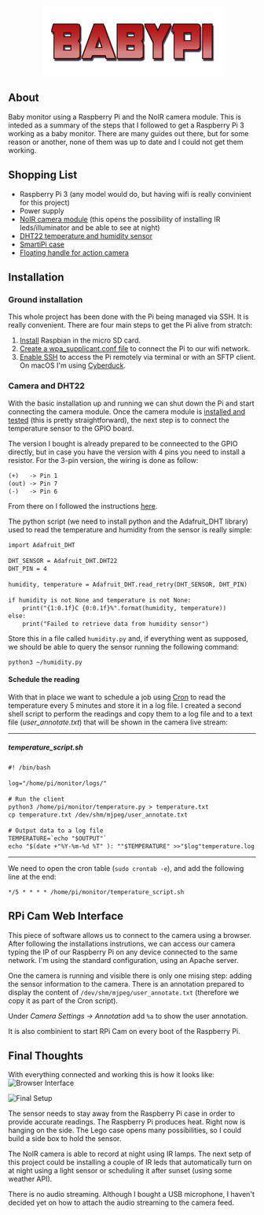 <p align=center>
  <img width="365" height="141" src="logo.png">
</p>

## About
Baby monitor using a Raspberry Pi and the NoIR camera module.
This is inteded as a summary of the steps that I followed to get a Raspberry Pi 3 working as a baby monitor. There are many guides out there, but for some reason or another, none of them was up to date and I could not get them working.

## Shopping List
- Raspberry Pi 3 (any model would do, but having wifi is really convinient for this project)
- Power supply
- [NoIR camera module](https://shop.pimoroni.com/products/raspberry-pi-camera-module-v2-1-with-mount?variant=19833929799) (this opens the possibility of installing IR leds/illuminator and be able to see at night)
- [DHT22 temperature and humidity sensor](https://www.ebay.de/itm/AM2302-DHT22-Digital-Temperatur-und-Feuchtigkeits-Sensor-Modul-SE08004/271574585686)
- [SmartiPi case](https://shop.pimoroni.com/products/smartipi-case-for-raspberry-pi)
- [Floating handle for action camera](https://www.ebay.de/itm/Water-Floating-Diving-Buoyancy-Selfie-Stick-Handle-Accessories-For-Gopro-gib/184044745464)

## Installation
### Ground installation
This whole project has been done with the Pi being managed via SSH. It is really convenient. There are four main steps to get the Pi alive from stratch:

 1. [Install](https://www.raspberrypi.org/documentation/installation/installing-images/) Raspbian in the micro SD card.
 2. [Create a wpa_supplicant.conf file](https://www.raspberrypi-spy.co.uk/2017/04/manually-setting-up-pi-wifi-using-wpa_supplicant-conf/) to connect the Pi to our wifi network.
 3. [Enable SSH](https://www.raspberrypi.org/documentation/remote-access/ssh/) to access the Pi remotely via terminal or with an SFTP client. On macOS I'm using [Cyberduck](https://cyberduck.io).

### Camera and DHT22
With the basic installation up and running we can shut down the Pi and start connecting the camera module. Once the camera module is [installed and tested](https://thepihut.com/blogs/raspberry-pi-tutorials/16021420-how-to-install-use-the-raspberry-pi-camera) (this is pretty straightforward), the next step is to connect the temperature sensor to the GPIO board. 

The version I bought is already prepared to be conneected to the GPIO directly, but in case you have the version with 4 pins you need to install a resistor. For the 3-pin version, the wiring is done as follow:

    (+)   -> Pin 1
    (out) -> Pin 7
    (-)   -> Pin 6
From there on I followed the instructions [here](https://pimylifeup.com/raspberry-pi-humidity-sensor-dht22/).

The python script (we need to install python and the Adafruit_DHT library) used to read the temperature and humidity from the sensor is really simple:

    import Adafruit_DHT

    DHT_SENSOR = Adafruit_DHT.DHT22
    DHT_PIN = 4

    humidity, temperature = Adafruit_DHT.read_retry(DHT_SENSOR, DHT_PIN)
    
    if humidity is not None and temperature is not None:
        print("{1:0.1f}C {0:0.1f}%".format(humidity, temperature))
    else:
        print("Failed to retrieve data from humidity sensor")

Store this in a file called `humidity.py` and, if everything went as supposed, we should be able to query the sensor running the following command:

    python3 ~/humidity.py

#### Schedule the reading 
With that in place we want to schedule a job using [Cron](https://www.raspberrypi.org/documentation/linux/usage/cron.md) to read the temperature every 5 minutes and store it in a log file. I created a second shell script to perform the readings and copy them to a log file and to a text file (*user_annotate.txt*) that will be shown in the camera live stream:


----------


##### temperature_script.sh

    #! /bin/bash
    
    log="/home/pi/monitor/logs/"
    
    # Run the client
    python3 /home/pi/monitor/temperature.py > temperature.txt
    cp temperature.txt /dev/shm/mjpeg/user_annotate.txt
   
    # Output data to a log file
    TEMPERATURE=`echo "$OUTPUT"`    
    echo "$(date +"%Y-%m-%d %T" ): ""$TEMPERATURE" >>"$log"temperature.log


----------


We need to open the cron table (`sudo crontab -e`), and add the following line at the end:

    */5 * * * * /home/pi/monitor/temperature_script.sh


## RPi Cam Web Interface
This piece of software allows us to connect to the camera using a browser. After following the installations instrutions, we can access our camera typing the IP of our Raspberry Pi on any device connected to the same network. I'm using the standard configuration, using an Apache server.

One the camera is running and visible there is only one mising step: adding the sensor information to the camera. There is an annotation prepared to display the content of `/dev/shm/mjpeg/user_annotate.txt` (therefore we copy it as part of the Cron script).

Under *Camera Settings -> Annotation* add `%a` to show the user annotation.

It is also combinient to start RPi Cam on every boot of the Raspberry Pi.

## Final Thoughts
With everything connected and working this is how it looks like:
![Browser Interface](https://imgur.com/ppIBUK5.jpg)

![Final Setup](https://i.imgur.com/gcjroVv.jpg)

The sensor needs to stay away from the Raspberry Pi case in order to provide accurate readings. The Raspberry Pi produces heat. Right now is hanging on the side. The Lego case opens many possibilities, so I could build a side box to hold the sensor.

The NoIR camera is able to record at night using IR lamps. The next setp of this project could be installing a couple of IR leds that automatically turn on at night using a light sensor or scheduling it after sunset (using some weather API).

There is no audio streaming. Although I bought a USB microphone, I haven't decided yet on how to attach the audio streaming to the camera feed. 

